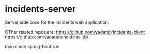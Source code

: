 # incidents-server
Server side code for the incidents web application.


OTher related repos are:
https://github.com/yadarsh/incidents-client
https://github.com/yadarsh/incidents-db

mvn clean spring-boot:run